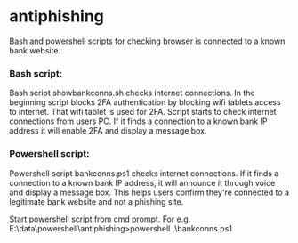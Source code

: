 # antiphishing
Bash and powershell scripts for checking browser is connected to a known bank website.

### Bash script:

Bash script showbankconns.sh checks internet connections. In the beginning script blocks 2FA authentication by blocking wifi tablets access to internet. That wifi tablet is used for 2FA. Script starts to check internet connections from users PC. If it finds a connection to a known bank IP address it will enable 2FA and display a message box.

### Powershell script:

Powershell script bankconns.ps1 checks internet connections. If it finds a connection to a known bank IP address, it will announce it through voice and display a message box. This helps users confirm they're connected to a legitimate bank website and not a phishing site.

Start powershell script from cmd prompt.
For e.g.
E:\data\powershell\antiphishing>powershell .\bankconns.ps1

